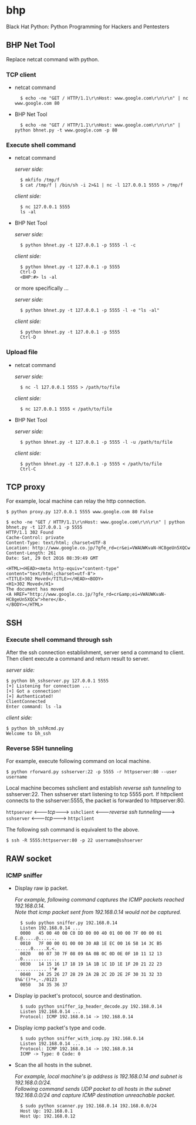 # bhp
Black Hat Python: Python Programming for Hackers and Pentesters

## BHP Net Tool
Replace netcat command with python.

### TCP client
* netcat command

		$ echo -ne "GET / HTTP/1.1\r\nHost: www.google.com\r\n\r\n" | nc www.google.com 80

* BHP Net Tool

		$ echo -ne "GET / HTTP/1.1\r\nHost: www.google.com\r\n\r\n" | python bhnet.py -t www.google.com -p 80

### Execute shell command
* netcat command

	*server side:*

		$ mkfifo /tmp/f
		$ cat /tmp/f | /bin/sh -i 2>&1 | nc -l 127.0.0.1 5555 > /tmp/f

	*client side:*

		$ nc 127.0.0.1 5555
		ls -al

* BHP Net Tool

	*server side:*

		$ python bhnet.py -t 127.0.0.1 -p 5555 -l -c

	*client side:*

		$ python bhnet.py -t 127.0.0.1 -p 5555
		Ctrl-D
		<BHP:#> ls -al

	or more specifically ...

	*server side:*

		$ python bhnet.py -t 127.0.0.1 -p 5555 -l -e "ls -al"

	*client side:*

		$ python bhnet.py -t 127.0.0.1 -p 5555
		Ctrl-D


### Upload file
* netcat command

	*server side:*

		$ nc -l 127.0.0.1 5555 > /path/to/file

	*client side:*

		$ nc 127.0.0.1 5555 < /path/to/file

* BHP Net Tool

	*server side:*

		$ python bhnet.py -t 127.0.0.1 -p 5555 -l -u /path/to/file

	*client side:*

		$ python bhnet.py -t 127.0.0.1 -p 5555 < /path/to/file
		Ctrl-C

## TCP proxy
For example, local machine can relay the http connection.

	$ python proxy.py 127.0.0.1 5555 www.google.com 80 False

	$ echo -ne "GET / HTTP/1.1\r\nHost: www.google.com\r\n\r\n" | python bhnet.py -t 127.0.0.1 -p 5555
	HTTP/1.1 302 Found
	Cache-Control: private
	Content-Type: text/html; charset=UTF-8
	Location: http://www.google.co.jp/?gfe_rd=cr&ei=VWAUWKvaN-HC8geUn5XQCw
	Content-Length: 261
	Date: Sat, 29 Oct 2016 08:39:49 GMT

	<HTML><HEAD><meta http-equiv="content-type" content="text/html;charset=utf-8">
	<TITLE>302 Moved</TITLE></HEAD><BODY>
	<H1>302 Moved</H1>
	The document has moved
	<A HREF="http://www.google.co.jp/?gfe_rd=cr&amp;ei=VWAUWKvaN-HC8geUn5XQCw">here</A>.
	</BODY></HTML>

## SSH

### Execute shell command through ssh

After the ssh connection establishment, server send a command to client.
Then client execute a command and return result to server.

*server side:*

	$ python bh_sshserver.py 127.0.0.1 5555
	[+] Listening for connection ...
	[+] Got a connection!
	[+] Authenticated!
	ClientConnected
	Enter command: ls -la

*client side:*

	$ python bh_sshRcmd.py
	Welcome to bh_ssh

### Reverse SSH tunneling
For example, execute following command on local machine.

	$ python rforward.py sshserver:22 -p 5555 -r httpserver:80 --user username

Local machine becomes sshclient and establish *reverse ssh tunneling* to sshserver:22.
Then sshserver start listening to tcp 5555 port.
If httpclient connects to the sshserver:5555, the packet is forwarded to httpserver:80.

`httpserver` <---*tcp*---> `sshclient` <---*reverse ssh tunneling*---> `sshserver` <---*tcp*---> `httpclient`

The following ssh command is equivalent to the above.

	$ ssh -R 5555:httpserver:80 -p 22 username@sshserver

## RAW socket

### ICMP sniffer

* Display raw ip packet.

	*For example, following command captures the ICMP packets reached 192.168.0.14.*  
	*Note that icmp packet sent from 192.168.0.14 would not be captured.*

		$ sudo python sniffer.py 192.168.0.14
		Listen 192.168.0.14 ...
		0000   45 00 40 00 C0 DD 00 00 40 01 00 00 7F 00 00 01    E.@.....@.......
		0010   7F 00 00 01 00 00 30 AB 1E EC 00 16 58 14 3C B5    ......0.....X.<.
		0020   00 07 30 7F 08 09 0A 0B 0C 0D 0E 0F 10 11 12 13    ..0.............
		0030   14 15 16 17 18 19 1A 1B 1C 1D 1E 1F 20 21 22 23    ............ !"#
		0040   24 25 26 27 28 29 2A 2B 2C 2D 2E 2F 30 31 32 33    $%&'()*+,-./0123
		0050   34 35 36 37

* Display ip packet's protocol, source and destination.

		$ sudo python sniffer_ip_header_decode.py 192.168.0.14
		Listen 192.168.0.14 ...
		Protocol: ICMP 192.168.0.14 -> 192.168.0.14

* Display icmp packet's type and code.

		$ sudo python sniffer_with_icmp.py 192.168.0.14
		Listen 192.168.0.14 ...
		Protocol: ICMP 192.168.0.14 -> 192.168.0.14
		ICMP -> Type: 0 Code: 0

* Scan the all hosts in the subnet.

	*For example, local machine's ip address is 192.168.0.14 and subnet is 192.168.0.0/24.*  
	*Following command sends UDP packet to all hosts in the subnet 192.168.0.0/24 and capture ICMP destination unreachable packet.*

		$ sudo python scanner.py 192.168.0.14 192.168.0.0/24
		Host Up: 192.168.0.1
		Host Up: 192.168.0.12

